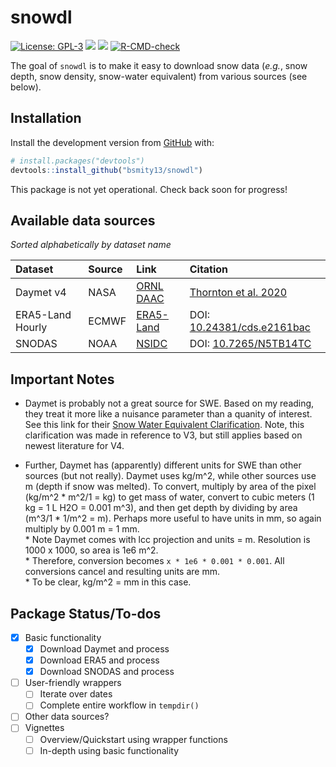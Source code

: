 
<!-- README.md is generated from README.Rmd. Please edit that file -->

# snowdl

<!-- badges: start -->

[![License:
GPL-3](https://img.shields.io/badge/license-GPL--3-blue.svg)](https://cran.r-project.org/web/licenses/GPL-3)
[![](https://img.shields.io/badge/repo%20status-WIP-yellow.svg)](https://www.repostatus.org/#wip)
[![](https://img.shields.io/badge/devel%20version-0.1.0-blue.svg)](https://github.com/bsmity13/snowdl)
[![R-CMD-check](https://github.com/bsmity13/snowdl/workflows/R-CMD-check/badge.svg)](https://github.com/bsmity13/snowdl/actions)
<!-- badges: end -->

The goal of `snowdl` is to make it easy to download snow data (*e.g.*,
snow depth, snow density, snow-water equivalent) from various sources
(see below).

## Installation

Install the development version from
[GitHub](https://github.com/bsmity13/snowdl) with:

``` r
# install.packages("devtools")
devtools::install_github("bsmity13/snowdl")
```

This package is not yet operational. Check back soon for progress\!

## Available data sources

*Sorted alphabetically by dataset name*

| Dataset          | Source | Link                                                                                                                                                      | Citation                                                                                                                                                 |
| :--------------- | :----- | :-------------------------------------------------------------------------------------------------------------------------------------------------------- | :------------------------------------------------------------------------------------------------------------------------------------------------------- |
| Daymet v4        | NASA   | <a href = 'https://daac.ornl.gov/DAYMET/guides/Daymet_Daily_V4.html' target='_blank' rel='noopener noreferrer'>ORNL DAAC</a>                              | <a href = 'https://daymet.ornl.gov/files/Thornton_Daymet_V4_submitted_2021-01-20.pdf' target='_blank' rel='noopener noreferrer'>Thornton et al. 2020</a> |
| ERA5-Land Hourly | ECMWF  | <a href = 'https://cds.climate.copernicus.eu/cdsapp#!/dataset/10.24381/cds.e2161bac?tab=overview' target='_blank' rel='noopener noreferrer'>ERA5-Land</a> | DOI: <a href = 'https://doi.org/10.24381/cds.e2161bac' target='_blank' rel='noopener noreferrer'>10.24381/cds.e2161bac</a>                               |
| SNODAS           | NOAA   | <a href = 'https://nsidc.org/data/g02158' target='_blank' rel='noopener noreferrer'>NSIDC</a>                                                             | DOI: <a href = 'https://doi.org/10.7265/N5TB14TC' target='_blank' rel='noopener noreferrer'>10.7265/N5TB14TC</a>                                         |

## Important Notes

  - Daymet is probably not a great source for SWE. Based on my reading,
    they treat it more like a nuisance parameter than a quanity of
    interest. See this link for their [Snow Water Equivalent
    Clarification](https://daac.ornl.gov/DAYMET/guides/Daymet_V3_CFMosaics.html#qualityassess).
    Note, this clarification was made in reference to V3, but still
    applies based on newest literature for V4.

  - Further, Daymet has (apparently) different units for SWE than other
    sources (but not really). Daymet uses kg/m^2, while other sources
    use m (depth if snow was melted). To convert, multiply by area of
    the pixel (kg/m^2 \* m^2/1 = kg) to get mass of water, convert to
    cubic meters (1 kg = 1 L H2O = 0.001 m^3), and then get depth by
    dividing by area (m^3/1 \* 1/m^2 = m). Perhaps more useful to have
    units in mm, so again multiply by 0.001 m = 1 mm.  
    \* Note Daymet comes with lcc projection and units = m. Resolution
    is 1000 x 1000, so area is 1e6 m^2.  
    \* Therefore, conversion becomes `x * 1e6 * 0.001 * 0.001`. All
    conversions cancel and resulting units are mm.  
    \* To be clear, kg/m^2 = mm in this case.

## Package Status/To-dos

  - [x] Basic functionality
      - [x] Download Daymet and process
      - [x] Download ERA5 and process
      - [x] Download SNODAS and process
  - [ ] User-friendly wrappers
      - [ ] Iterate over dates
      - [ ] Complete entire workflow in `tempdir()`
  - [ ] Other data sources?
  - [ ] Vignettes
      - [ ] Overview/Quickstart using wrapper functions
      - [ ] In-depth using basic functionality
